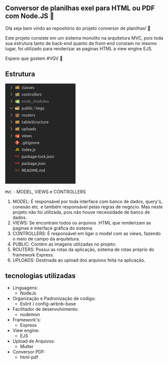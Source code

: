 ## **Conversor de planilhas exel para HTML ou PDF com Node.JS :rocket:** 

Olá seja bem vindo ao repositório do projeto conversor de planilhas! :page_with_curl:

Este projeto consiste em um sistema monolito na arquitetura MVC, pois toda sua estrutura tanto de back-end quanto de front-end constam no mesmo lugar, foi utilizado para renderizar as paginas HTML a view engine EJS.

Espero que gostem #VQV :rocket:

## Estrutura
![estrutura do projeto](./public/imgs/01-estrutura.png)

`MVC` - MODEL, VIEWS e CONTROLLERS

1. MODEL: É responsável por toda interface com banco de dados, query's, conexão etc. e também responsável pelas regras de negócio. Mas neste projeto não foi utilizada, pois não houve necessidade de banco de dados.
2.  VIEWS: Se encontram todos os arquivos .HTML que renderizam as paginas e interface gráfica do sistema.
3. CONTROLLERS: É responsável em ligar o model com as views, fazendo o meio de campo da arquitetura.
4. PUBLIC: Contém as imagens utilizadas no projeto.
5. ROUTERS:  Possui as rotas da aplicação, sistema de rotas próprio do framework Express.
6. UPLOADS: Destinada ao upload dos arquivos feita na aplicação.

## tecnologias utilizadas

- Linguagens:
  - NodeJs
- Organização e Padronização de codigo:
  - Eslint / config-airbnb-base
- Facilitador de desenvolvimento:
  - nodemon
- Framework's:
  - Express
- View engine:
  - EJS
- Upload de Arquivos:
  - Multer
- Conversor PDF:
  - html-pdf
